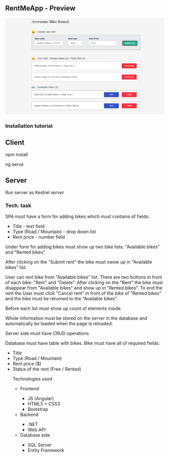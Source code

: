 <h2>RentMeApp - Preview</h2>
<img src="GitPreview/Capture.PNG" />
<h3>Installation tutorial</h3>
<h2>Client</h2>
<p>npm install</p>
<p>ng serve</p>
<h2>Server</h2>
<p>Run server as Kestrel server</p>
<h3>Tech. task</h3
<p>SPA must have a form for adding bikes which must contains of fields:</p>
<ul>
  <li>Title - text field</li>
  <li>Type (Road / Mountain) - drop down list</li>
  <li>Rent price - number field</li>
</ul>
<p>Under form for adding bikes must show up two bike lists: "Available bikes" and "Rented bikes".</p>
<p>After clicking on the "Submit rent" the bike must swow up in "Available bikes" list.</p>
<p>User can rent bike from "Available bikes" list. There are two buttons in front of each bike: "Rent" and "Delete".
After clicking on the "Rent" the bike must disappear from "Available bikes" and show up in "Rented bikes".
To end the rent the User must click "Cancel rent" in front of the bike of "Rented bikes" and the bike must be returned to the "Available bikes".</p>
<p>Before each list must show up count of elements inside.</p>
<p>Whole information must be stored on the server in the database and automatically be loaded when the page is reloaded.</p>
<p>Server side must have CRUD operations</p>
<p>Database must have table with bikes. Bike must have all of required fields:</p>
<ul>
  <li>Title</li>
  <li>Type (Road / Mountain)</li>
  <li>Rent price ($)</li>
  <li>Status of the rent (Free / Rented)</li>
</ul>
<ul>Technologies used
    <ul>
      <li>Frontend</li>
        <ul>
          <li>JS (Angular)</li>
          <li>HTML5 + CSS3</li>
          <li>Bootstrap</li>
        </ul>
      <li>Backend</li>
        <ul>
          <li>.NET</li>
          <li>Web API</li>
        </ul>
      <li>Database side</li>
        <ul>
          <li>SQL Server</li>
          <li>Entity Framework</li>
        </ul>
    </ul>
</ul>
